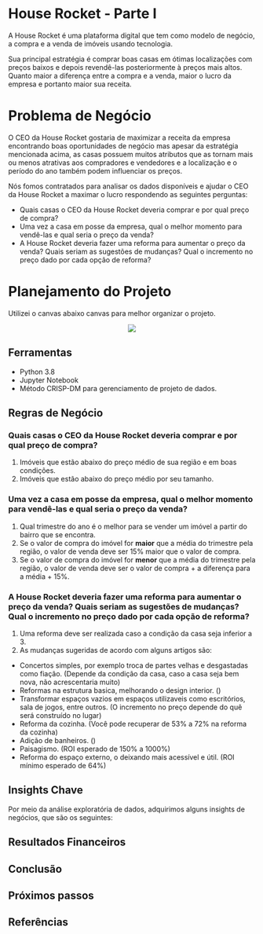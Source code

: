 # House Rocket - Parte I

A House Rocket é uma plataforma digital que tem como modelo de negócio, a compra e a venda de imóveis usando tecnologia.

Sua principal estratégia é comprar boas casas em ótimas localizações com preços baixos e depois revendê-las posteriormente à preços mais altos. Quanto maior a diferença entre a compra e a venda, maior o lucro da empresa e portanto maior sua receita.

# Problema de Negócio

O CEO da House Rocket gostaria de maximizar a receita da empresa encontrando boas oportunidades de negócio mas apesar da estratégia mencionada acima, as casas possuem muitos atributos que as tornam mais ou menos atrativas aos compradores e vendedores e a localização e o período do ano também podem influenciar os preços.

Nós fomos contratados para analisar os dados disponíveis e ajudar o CEO da House Rocket a maximar o lucro respondendo as seguintes perguntas:

- Quais casas o CEO da House Rocket deveria comprar e por qual preço de compra?
- Uma vez a casa em posse da empresa, qual o melhor momento para vendê-las e qual seria o preço da venda?
- A House Rocket deveria fazer uma reforma para aumentar o preço da venda? Quais seriam as sugestões de mudanças? Qual o incremento no preço dado por cada opção de reforma?


# Planejamento do Projeto

Utilizei o canvas abaixo canvas para melhor organizar o projeto.

<p align="center">
  <img src="Imagens/.jpg">
</p>

## Ferramentas

 - Python 3.8
 - Jupyter Notebook
 - Método CRISP-DM para gerenciamento de projeto de dados.

## Regras de Negócio

### Quais casas o CEO da House Rocket deveria comprar e por qual preço de compra?

1. Imóveis que estão abaixo do preço médio de sua região e em boas condições.
2. Imóveis que estão abaixo do preço médio por seu tamanho.

### Uma vez a casa em posse da empresa, qual o melhor momento para vendê-las e qual seria o preço da venda?

1. Qual trimestre do ano é o melhor para se vender um imóvel a partir do bairro que se encontra.
2. Se o valor de compra do imóvel for **maior** que a média do trimestre pela região, o valor de venda deve ser 15% maior que o valor de compra.
3. Se o valor de compra do imóvel for **menor** que a média do trimestre pela região, o valor de venda deve ser o valor de compra + a diferença para a média + 15%.

### A House Rocket deveria fazer uma reforma para aumentar o preço da venda? Quais seriam as sugestões de mudanças? Qual o incremento no preço dado por cada opção de reforma?

1. Uma reforma deve ser realizada caso a condição da casa seja inferior a 3.
2. As mudanças sugeridas de acordo com alguns artigos são:
- Concertos simples, por exemplo troca de partes velhas e desgastadas como fiação. (Depende da condição da casa, caso a casa seja bem nova, não acrescentaria muito)
- Reformas na estrutura basica, melhorando o design interior. ()
- Transformar espaços vazios em espaços utilizaveis como escritórios, sala de jogos, entre outros. (O incremento no preço depende do quê será construído no lugar)
- Reforma da cozinha. (Você pode recuperar de 53% a 72% na reforma da cozinha)
- Adição de banheiros. () 
- Paisagismo. (ROI esperado de 150% a 1000%)
- Reforma do espaço externo, o deixando mais acessível e útil. (ROI mínimo esperado de 64%)

## Insights Chave

Por meio da análise exploratória de dados, adquirimos alguns insights de negócios, que são os seguintes:

## Resultados Financeiros

## Conclusão

## Próximos passos

## Referências
